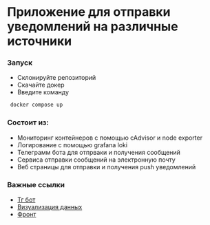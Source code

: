 # Приложение для отправки уведомлений на различные источники
### Запуск
- Склонируйте репозиторий
- Скачайте докер
- Введите команду
```sh
 docker compose up
```
### Состоит из:
- Мониторинг контейнеров с помощью cAdvisor и node exporter
- Логирование с помощью grafana loki
- Телеграмм бота для отпрваки и получения сообщений
- Сервиса отправки сообщений на электронную почту
- Веб страницы для отправки и получения push уведомлений
### Важные ссылки
- [Тг бот](http://t.me/Notification_micro_bot?start)
- [Визуализация данных](http://localhost:3000/)
- [Фронт](http://localhost:8000)
